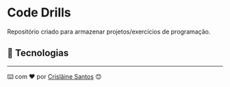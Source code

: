 # Code Drills

Repositório criado para armazenar projetos/exercícios de programação.

## 🚀 Tecnologias


---
⌨️ com ❤️ por [Crislâine Santos](https://gist.github.com/crislainesc) 😊
